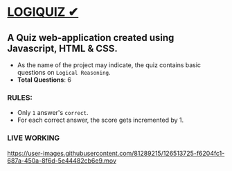 # <a href="https://saksshham.github.io/LOGIQUIZ/">LOGIQUIZ ✔</a>
## A Quiz web-application created using Javascript, HTML & CSS.
* As the name of the project may indicate, the quiz contains basic questions on ```Logical Reasoning```.
* <b>Total Questions</b>: 6


### RULES:
* Only ```1``` answer's ```correct```.
* For each correct answer, the score gets incremented by 1.

### LIVE WORKING
https://user-images.githubusercontent.com/81289215/126513725-f6204fc1-687a-450a-8f6d-5e44482cb6e9.mov
